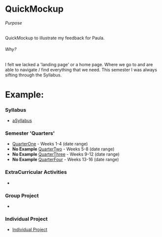 # QuickMockup

###### Purpose
QuickMockup to illustrate my feedback for Paula.

###### Why?
I felt we lacked a 'landing page' or a home page. Where we go to and are able to navigate / find everything that we need. This semester I was always sifting through the Syllabus.

# Example:
### Syllabus
* [aSyllabus](https://github.com/MadJavaEnterpriseFallEve2015/syllabus/blob/master/README.md#enterprise-java-syllabus)

### Semester 'Quarters'
* [QuarterOne](https://github.com/bciancio/QuickMockup/tree/master/Quarter1) - Weeks 1-4 (date range)
*  **No Example** [QuarterTwo]() - Weeks 5-8 (date range)
*  **No Example** [QuarterThree]() - Weeks 9-12 (date range)
*  **No Example** [QuarterFour]() - Weeks 13-16 (date range)

### ExtraCurricular Activities
* []()

### Group Project
* []()

### Individual Project
* [Individual Project](https://github.com/bciancio/QuickMockup/tree/master/IndividualProject#individualproject)
